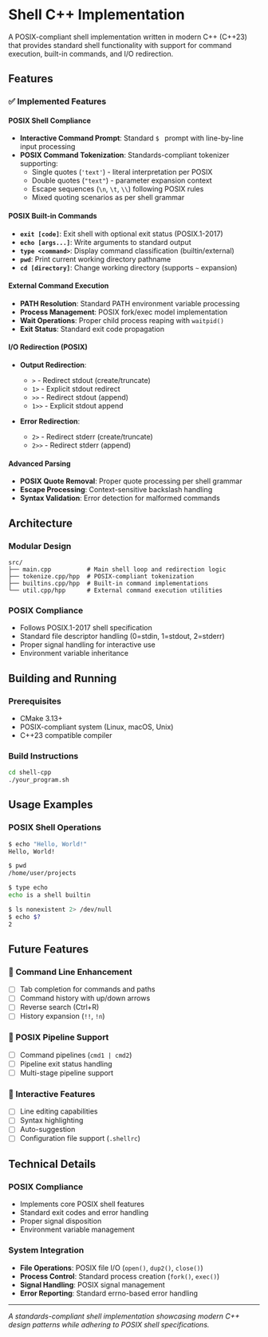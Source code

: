 # Shell C++ Implementation

A POSIX-compliant shell implementation written in modern C++ (C++23) that provides standard shell functionality with support for command execution, built-in commands, and I/O redirection.

## Features

### ✅ Implemented Features

#### POSIX Shell Compliance
- **Interactive Command Prompt**: Standard `$ ` prompt with line-by-line input processing
- **POSIX Command Tokenization**: Standards-compliant tokenizer supporting:
  - Single quotes (`'text'`) - literal interpretation per POSIX
  - Double quotes (`"text"`) - parameter expansion context
  - Escape sequences (`\n`, `\t`, `\\`) following POSIX rules
  - Mixed quoting scenarios as per shell grammar

#### POSIX Built-in Commands
- **`exit [code]`**: Exit shell with optional exit status (POSIX.1-2017)
- **`echo [args...]`**: Write arguments to standard output
- **`type <command>`**: Display command classification (builtin/external)
- **`pwd`**: Print current working directory pathname
- **`cd [directory]`**: Change working directory (supports `~` expansion)

#### External Command Execution
- **PATH Resolution**: Standard PATH environment variable processing
- **Process Management**: POSIX fork/exec model implementation
- **Wait Operations**: Proper child process reaping with `waitpid()`
- **Exit Status**: Standard exit code propagation

#### I/O Redirection (POSIX)
- **Output Redirection**:
  - `>` - Redirect stdout (create/truncate)
  - `1>` - Explicit stdout redirect
  - `>>` - Redirect stdout (append)
  - `1>>` - Explicit stdout append

- **Error Redirection**:
  - `2>` - Redirect stderr (create/truncate)
  - `2>>` - Redirect stderr (append)

#### Advanced Parsing
- **POSIX Quote Removal**: Proper quote processing per shell grammar
- **Escape Processing**: Context-sensitive backslash handling
- **Syntax Validation**: Error detection for malformed commands

## Architecture

### Modular Design
```
src/
├── main.cpp          # Main shell loop and redirection logic
├── tokenize.cpp/hpp  # POSIX-compliant tokenization
├── builtins.cpp/hpp  # Built-in command implementations
└── util.cpp/hpp      # External command execution utilities
```

### POSIX Compliance
- Follows POSIX.1-2017 shell specification
- Standard file descriptor handling (0=stdin, 1=stdout, 2=stderr)
- Proper signal handling for interactive use
- Environment variable inheritance

## Building and Running

### Prerequisites
- CMake 3.13+
- POSIX-compliant system (Linux, macOS, Unix)
- C++23 compatible compiler

### Build Instructions
```bash
cd shell-cpp
./your_program.sh
```

## Usage Examples

### POSIX Shell Operations
```bash
$ echo "Hello, World!"
Hello, World!

$ pwd
/home/user/projects

$ type echo
echo is a shell builtin

$ ls nonexistent 2> /dev/null
$ echo $?
2
```

## Future Features

### 🔲 Command Line Enhancement
- [ ] Tab completion for commands and paths
- [ ] Command history with up/down arrows
- [ ] Reverse search (Ctrl+R)
- [ ] History expansion (`!!`, `!n`)

### 🔲 POSIX Pipeline Support  
- [ ] Command pipelines (`cmd1 | cmd2`)
- [ ] Pipeline exit status handling
- [ ] Multi-stage pipeline support

### 🔲 Interactive Features
- [ ] Line editing capabilities
- [ ] Syntax highlighting
- [ ] Auto-suggestion
- [ ] Configuration file support (`.shellrc`)

## Technical Details

### POSIX Compliance
- Implements core POSIX shell features
- Standard exit codes and error handling
- Proper signal disposition
- Environment variable management

### System Integration
- **File Operations**: POSIX file I/O (`open()`, `dup2()`, `close()`)
- **Process Control**: Standard process creation (`fork()`, `exec()`)
- **Signal Handling**: POSIX signal management
- **Error Reporting**: Standard errno-based error handling

---

*A standards-compliant shell implementation showcasing modern C++ design patterns while adhering to POSIX shell specifications.*